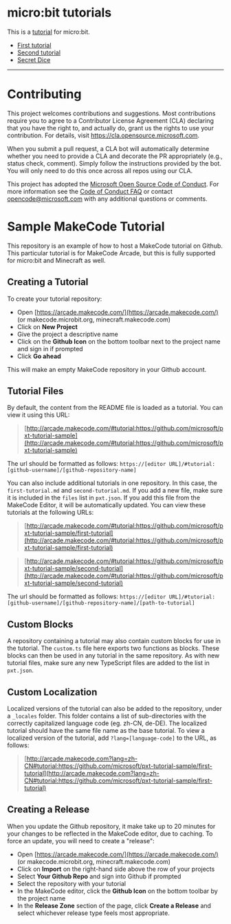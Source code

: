 # micro:bit tutorials

This is a [tutorial](https://makecode.com/writing-docs/tutorials) for micro:bit.

- [First tutorial](https://makecode.microbit.org/#tutorial:https://github.com/kenju/microbit-tutorial/first-tutorial)
- [Second tutorial](https://makecode.microbit.org/#tutorial:https://github.com/kenju/microbit-tutorial/second-tutorial)
- [Secret Dice](https://makecode.microbit.org/#tutorial:https://github.com/kenju/microbit-tutorial/secret-dice)

---

# Contributing

This project welcomes contributions and suggestions.  Most contributions require you to agree to a
Contributor License Agreement (CLA) declaring that you have the right to, and actually do, grant us
the rights to use your contribution. For details, visit https://cla.opensource.microsoft.com.

When you submit a pull request, a CLA bot will automatically determine whether you need to provide
a CLA and decorate the PR appropriately (e.g., status check, comment). Simply follow the instructions
provided by the bot. You will only need to do this once across all repos using our CLA.

This project has adopted the [Microsoft Open Source Code of Conduct](https://opensource.microsoft.com/codeofconduct/).
For more information see the [Code of Conduct FAQ](https://opensource.microsoft.com/codeofconduct/faq/) or
contact [opencode@microsoft.com](mailto:opencode@microsoft.com) with any additional questions or comments.

# Sample MakeCode Tutorial

This repository is an example of how to host a MakeCode tutorial on Github. This particular tutorial is for MakeCode Arcade, but this is fully supported for micro:bit and Minecraft as well.

## Creating a Tutorial

To create your tutorial repository:

* Open [https://arcade.makecode.com/](https://arcade.makecode.com/) (or makecode.microbit.org, minecraft.makecode.com)
* Click on **New Project**
* Give the project a descriptive name
* Click on the **Github Icon** on the bottom toolbar next to the project name and sign in if prompted
* Click **Go ahead**

This will make an empty MakeCode repository in your Github account.

## Tutorial Files

By default, the content from the README file is loaded as a tutorial. You can view it using this URL:

> [http://arcade.makecode.com/#tutorial:https://github.com/microsoft/pxt-tutorial-sample](http://arcade.makecode.com/#tutorial:https://github.com/microsoft/pxt-tutorial-sample)

The url should be formatted as follows: `https://[editor URL]/#tutorial:[github-username]/[github-repository-name]`

You can also include additional tutorials in one repository. In this case, the `first-tutorial.md` and `second-tutorial.md`. If you add a new file, make sure it is included in the `files` list in `pxt.json`. If you add this file from the MakeCode Editor, it will be automatically updated. You can view these tutorials at the following URLs:

> [http://arcade.makecode.com/#tutorial:https://github.com/microsoft/pxt-tutorial-sample/first-tutorial](http://arcade.makecode.com/#tutorial:https://github.com/microsoft/pxt-tutorial-sample/first-tutorial)

> [http://arcade.makecode.com/#tutorial:https://github.com/microsoft/pxt-tutorial-sample/second-tutorial](http://arcade.makecode.com/#tutorial:https://github.com/microsoft/pxt-tutorial-sample/second-tutorial)

The url should be formatted as follows: `https://[editor URL]/#tutorial:[github-username]/[github-repository-name]/[path-to-tutorial]`

## Custom Blocks

A repository containing a tutorial may also contain custom blocks for use in the tutorial. The `custom.ts` file here exports two functions as blocks. These blocks can then be used in any tutorial in the same repository. As with new tutorial files, make sure any new TypeScript files are added to the list in `pxt.json`.

## Custom Localization

Localized versions of the tutorial can also be added to the repository, under a `_locales` folder. This folder contains a list of sub-directories with the correctly capitalized language code (eg. zh-CN, de-DE). The localized tutorial should have the same file name as the base tutorial. To view a localized version of the tutorial, add `?lang=[language-code]` to the URL, as follows:

> [http://arcade.makecode.com?lang=zh-CN#tutorial:https://github.com/microsoft/pxt-tutorial-sample/first-tutorial](http://arcade.makecode.com?lang=zh-CN#tutorial:https://github.com/microsoft/pxt-tutorial-sample/first-tutorial)

## Creating a Release

When you update the Github repository, it make take up to 20 minutes for your changes to be reflected in the MakeCode editor, due to caching. To force an update, you will need to create a "release":

* Open [https://arcade.makecode.com/](https://arcade.makecode.com/) (or makecode.microbit.org, minecraft.makecode.com)
* Click on **Import** on the right-hand side above the row of your projects
* Select **Your Github Repo** and sign into Github if prompted
* Select the repository with your tutorial
* In the MakeCode editor, click the **Github Icon** on the bottom toolbar by the project name
* In the **Release Zone** section of the page, click **Create a Release** and select whichever release type feels most appropriate.

